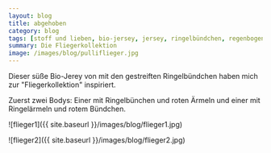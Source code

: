 ```yaml
---
layout: blog
title: abgehoben
category: blog
tags: [stoff und lieben, bio-jersey, jersey, ringelbündchen, regenbogenbody, schnabelina, nähfrosch, hose, cord, stoffwindel, raglanpulli, applikations]  
summary: Die Fliegerkollektion
image: /images/blog/pulliflieger.jpg
---
```

Dieser süße Bio-Jerey von mit den gestreiften Ringelbündchen haben mich zur "Fliegerkollektion" inspiriert. 

Zuerst zwei Bodys: Einer mit Ringelbünchen und roten Ärmeln und einer mit Ringelärmeln und rotem Bündchen.

![flieger1]({{ site.baseurl }}/images/blog/flieger1.jpg)

![flieger2]({{ site.baseurl }}/images/blog/flieger2.jpg)
